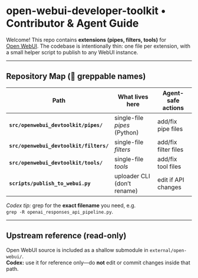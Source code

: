 # open-webui-developer-toolkit • Contributor & Agent Guide
Welcome! This repo contains **extensions (pipes, filters, tools)** for  
[Open WebUI](https://github.com/open-webui/open-webui). The codebase is intentionally
thin: one file per extension, with a small helper script to publish to any WebUI
instance.

---

## Repository Map (👀 greppable names)

| Path | What lives here | Agent-safe actions |
|------|-----------------|--------------------|
| **`src/openwebui_devtoolkit/pipes/`** | single-file *pipes* (Python) | add/fix pipe files |
| **`src/openwebui_devtoolkit/filters/`** | single-file *filters* | add/fix filter files |
| **`src/openwebui_devtoolkit/tools/`** | single-file *tools* | add/fix tool files |
| **`scripts/publish_to_webui.py`** | uploader CLI (don’t rename) | edit if API changes |

*Codex tip:* grep for the **exact filename** you need, e.g.  
`grep -R openai_responses_api_pipeline.py`.

---

## Upstream reference (read-only)
Open WebUI source is included as a shallow submodule in
`external/open-webui/`.  
**Codex:** use it for reference only—do **not** edit or commit changes
inside that path.

